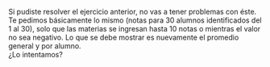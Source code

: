 Si pudiste resolver el ejercicio anterior, no vas a tener problemas con éste.<br>Te pedimos básicamente lo mismo (notas para 30 alumnos identificados del 1 al 30), solo que las materias se ingresan hasta 10 notas o mientras el valor no sea negativo. Lo que se debe mostrar es nuevamente el promedio general y por alumno.<br>¿Lo intentamos?